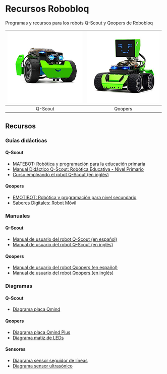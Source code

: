 # Recursos Robobloq

Programas y recursos para los robots Q-Scout y Qoopers de Robobloq

| ![](imagenes/qscout.jpg) | ![](imagenes/qoopers.jpg) |
|:------------------------:|:-------------------------:|
|         Q-Scout          |          Qoopers          |

## Recursos

### Guías didácticas

#### Q-Scout

* [MATEBOT: Robótica y programación para la educación primaria](documentos/guias_didacticas/q-scout/mate-bot-primaria.pdf)
* [Manual Didáctico Q-Scout: Robótica Educativa - Nivel Primario](documentos/guias_didacticas/q-scout/manual_didactico_Q-Scout-robotica_educativa–nivel_primario.pdf)
* [Curso empleando el robot Q-Scout (en inglés)](documentos/guias_didacticas/q-scout/Q-scout-course-EN.pdf)

#### Qoopers

* [EMOTIBOT: Robótica y programación para nivel secundario](documentos/guias_didacticas/qoopers/emotibot-secundaria.pdf)
* [Saberes Digitales: Robot Móvil](documentos/guias_didacticas/qoopers/manual_didactico-robot_movil.pdf)

### Manuales

#### Q-Scout

* [Manual de usuario del robot Q-Scout (en español)](documentos/manuales/q-scout/manual-Q-Scout-v02.pdf)
* [Manual de usuario del robot Q-Scout (en inglés)](documentos/manuales/q-scout/Q-scout_User_Manual.pdf)

#### Qoopers

* [Manual de usuario del robot Qoopers (en español)](documentos/manuales/qoopers/manual-Qoopers-v02.pdf)
* [Manual de usuario del robot Qoopers (en inglés)](documentos/manuales/qoopers/Qoopers-User_Manual.pdf)

### Diagramas

#### Q-Scout

* [Diagrama placa Qmind](documentos/open_hardware/qmind/K2-Mainboard-SCH.pdf)

#### Qoopers

* [Diagrama placa Qmind Plus](documentos/open_hardware/qmind_plus/K1-Mainboard-SCH.pdf)
* [Diagrama matiz de LEDs](documentos/open_hardware/qmind_plus/K1-LED-V2.0-SCH.pdf)

#### Sensores

* [Diagrama sensor seguidor de líneas](documentos/open_hardware/electronic_module/Line_Follower_Sensor-V1.0-SCH.pdf)
* [Diagrama sensor ultrasónico](documentos/open_hardware/electronic_module/Ultrasonic_Sensor-V1.0-SCH.pdf)
